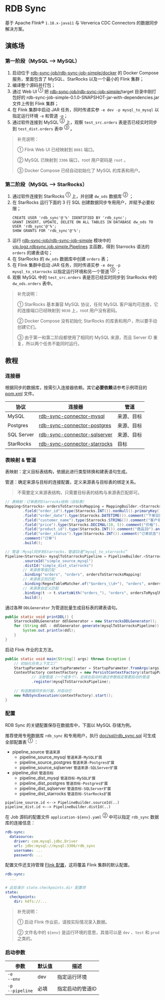 # RDB Sync
基于 Apache Flink® `1.18.x-java11` 与 Ververica CDC Connectors 的数据同步解决方案。

## 演练场
### 第一阶段（MySQL --> MySQL）
1. 启动位于 [rdb-sync-job/rdb-sync-job-simple/docker](rdb-sync-job/rdb-sync-job-simple/docker) 的 Docker Compose 服务，里面包含了 MySQL、StarRocks 以及一个最小的 Flink 集群；
2. 编译整个源码并打包；
3. 通过 Web UI <sup>①</sup> 把 [rdb-sync-job/rdb-sync-job-simple/](rdb-sync-job/rdb-sync-job-simple)target 目录中刚打包好的 rdb-sync-job-simple-0.1.0-SNAPSHOT-jar-with-dependencies.jar 文件上传到 Flink 集群；
4. 在 Flink 集群中启动 JAR 任务，同时传递实参 `-e dev -p mysql_to_mysql` 以指定运行环境 `-e` 和管道 `-p`；
5. 通过软件连接到 MySQL <sup>②</sup> 上，观察 `test_src.orders` 表是否已经实时同步到 `test_dist.orders` 表中 <sup>③</sup> 。

> 补充说明：
> 
> ① Flink Web UI 已经映射到 `8081` 端口。
>
> ② MySQL 已映射到 `3306` 端口，root 用户密码是 `root` 。
>
> ③ Docker Compose 已经自动初始化了 MySQL 的库表和用户。

### 第二阶段（MySQL --> StarRocks）
1. 通过软件连接到 StarRocks <sup>①</sup> 上，并创建 `dw_ods` 数据库 <sup>②</sup> ；
2. 在 StarRocks 运行下面的 3 行 SQL 创建数据同步专用用户，并赋予必要权限；
    ```mysql
    CREATE USER 'rdb_sync'@'%' IDENTIFIED BY 'rdb_sync';
    GRANT INSERT, UPDATE, DELETE ON ALL TABLES IN DATABASE dw_ods TO USER 'rdb_sync'@'%';
    SHOW GRANTS FOR 'rdb_sync'@'%';
    ```
3. 运行 [rdb-sync-job/rdb-sync-job-simple](rdb-sync-job/rdb-sync-job-simple) 模块中的 [vip.logz.rdbsync.job.simple.Pipelines](rdb-sync-job/rdb-sync-job-simple/src/main/java/vip/logz/rdbsync/job/simple/Pipelines.java) 主函数，得到 Starrocks 语法的 `orders` 的建表语句；
4. 在 StarRocks 的 `dw_ods` 数据库中创建 `orders` 表；
5. 在 Flink 集群中启动 JAR 任务，同时传递实参 `-e dev -p mysql_to_starrocks` 以指定运行环境和另一个管道 <sup>③</sup> ；
6. 观察 MySQL 中的 `test_src.orders` 表是否已经实时同步到 StarRocks 中的 `dw_ods.orders` 表中。

> 补充说明：
>
> ① StarRocks 基本兼容 MySQL 协议，任何 MySQL 客户端均可连接，它的连接端口已经映射到 `9030` 上，root 用户没有密码。
>
> ② Docker Compose 没有初始化 StarRocks 的库表和用户，所以要手动创建它们。
>
> ③ 由于第一和第二阶段都使用了相同的 MySQL 来源，而且 Server ID 重复，所以两个任务不能同时运行。

## 教程

### 连接器
根据同步的数据库，按需引入连接器依赖。其它**必要依赖**请参考示例项目的 [pom.xml](rdb-sync-job/rdb-sync-job-simple/pom.xml) 文件。

| 协议 | 连接器 | 管道 |
|---|---|---|
| MySQL | [rdb-sync-connector-mysql](rdb-sync-connector/rdb-sync-connector-mysql) | 来源、目标 |
| Postgres | [rdb-sync-connector-postgres](rdb-sync-connector/rdb-sync-connector-postgres) | 来源、目标 |
| SQL Server | [rdb-sync-connector-sqlserver](rdb-sync-connector/rdb-sync-connector-sqlserver) | 来源、目标 |
| StarRocks | [rdb-sync-connector-starrocks](rdb-sync-connector/rdb-sync-connector-starrocks) | 目标 |

### 表映射 & 管道
表映射：定义目标表结构，依据此进行类型转换和建表语句生成。

管道：确定来源与目标的连接配置，定义来源表与目标表的绑定关系。

> 不需要定义来源表结构，只需要目标表的结构与来源表匹配即可。
```java
// 表映射：订单表的Starrocks结构（目标表）
Mapping<Starrocks> ordersToStarrocksMapping = MappingBuilder.<Starrocks>of()
        .field("order_id").type(Starrocks.INT()).nonNull().primaryKey().comment("订单ID").and()
        .field("order_date").type(Starrocks.DATETIME()).comment("下单日期").and()
        .field("customer_name").type(Starrocks.STRING()).comment("客户名称").and()
        .field("price").type(Starrocks.DECIMAL(10, 5)).comment("价格").and()
        .field("product_id").type(Starrocks.INT()).comment("商品ID").and()
        .field("order_status").type(Starrocks.INT()).comment("订单状态").and()
        .comment("订单")
        .build();

// 管道：Mysql同步到Starrocks，管道ID是“mysql_to_starrocks”
Pipeline<Starrocks> mysqlToStarrocksPipeline = PipelineBuilder.<Starrocks>of("mysql_to_starrocks")
        .sourceId("simple_source_mysql")
        .distId("simple_dist_starrocks")
        // 来源表等值匹配
        .binding("orders", "orders", ordersToStarrocksMapping)
        // 来源表正则匹配
        .binding(RegexTableMatcher.of("$orders_\\d+"), "orders", ordersToMysqlMapping)
        // 来源表自定义匹配
        .binding(t -> t.startsWith("orders_"), "orders", ordersToMysqlMapping)
        .build();
```

通过各种 `DDLGenerator` 为管道批量生成目标表的建表语句。
```java
public static void printDDL() {
    StarrocksDDLGenerator ddlGenerator = new StarrocksDDLGenerator();
    for (String ddl : ddlGenerator.generate(mysqlToStarrocksPipeline)) {
        System.out.println(ddl);
    }
}
```

启动 Flink 作业的主方法。
```java
public static void main(String[] args) throws Exception {
    // 初始化任务上下文工厂
    StartupParameter startupParameter = StartupParameter.fromArgs(args);
    ContextFactory contextFactory = new PersistContextFactory(startupParameter)
            // 注册管道（一个或多个），后续在启动时通过参数指定需要启动的管道
            .register(mysqlToStarrocksPipeline);
    
    // 构造数据同步执行器，并启动它
    new RdbSyncExecution(contextFactory).start();
}
```

### 配置
RDB Sync 的关键配置保存在数据库中，下面以 MySQL 存储为例。

推荐使用专用数据库 `rdb_sync` 和专用用户，执行 [doc/sql/rdb_sync.sql](doc/sql/rdb_sync.sql) 可生成全部配置表 <sup>①</sup> ：
* pipeline_source `管道来源`
  * pipeline_source_mysql `管道来源-MySQL扩展`
  * pipeline_source_postgres `管道来源-Postgres扩展`
  * pipeline_source_sqlserver `管道来源-SQLServer扩展`
* pipeline_dist `管道目标`
  * pipeline_dist_mysql `管道目标-MySQL扩展`
  * pipeline_dist_postgres `管道目标-Postgres扩展`
  * pipeline_dist_sqlserver `管道目标-SQLServer扩展`
  * pipeline_dist_starrocks `管道目标-StarRocks扩展`

```
pipeline_source.id <--> PipelineBuilder.sourceId(..)
pipeline_dist.id <--> PipelineBuilder.distId(..)
```

在 Job 源码的配置文件 `application-${env}.yaml` <sup>②</sup> 中可以指定 `rdb_sync` 数据库的连接信息：
```yaml
rdb-sync:
  datasource:
    driver: com.mysql.jdbc.Driver
    url: jdbc:mysql://mysql:3306/rdb_sync
    username: ...
    password: ...
```

配置文件还支持管理 [Flink 配置](https://nightlies.apache.org/flink/flink-docs-release-1.18/zh/docs/deployment/config/)，这将覆盖 Flink 集群的默认配置。
```yaml
rdb-sync:
  ...

# 此处演示 state.checkpoints.dir 配置项
state:
  checkpoints:
    dir: hdfs://...
```

> 补充说明：
>
> ① 启动 Flink 作业前，请按实际情况录入数据。
>
> ② 文件名中的 `${env}` 是运行环境的意思，其值可以是 `dev` 、`test` 和 `prod` 之类的。

### 启动参数
| 参数 | 默认值 | 描述 |
|---|---|---|
| `-e`<br/>`--env` | dev | 指定运行环境 |
| `-p`<br/>`--pipeline` | 必填 | 指定启动的管道ID |
